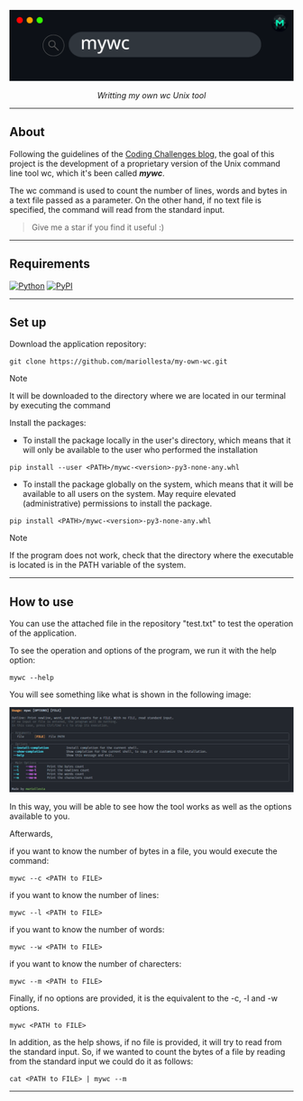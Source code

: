 
![](./images/mywc_banner.png)

<p align="center">
<em>Writting my own wc Unix tool</em>
</p>



---

## About

Following the guidelines of the [Coding Challenges blog](https://codingchallenges.fyi/challenges/challenge-wc), the goal of this project is the development of a proprietary version of the Unix command line tool wc, which it's been called **_mywc_**.

The wc command is used to count the number of lines, words and bytes in a text file passed as a parameter. On the other hand, if no text file is specified, the command will read from the standard input.

> Give me a star if you find it useful :)

---

## Requirements

[![Python](https://img.shields.io/badge/Python-3.10+-3776AB?style=for-the-badge&logo=python&logoColor=white&labelColor=101010)](https://python.org)
[![PyPI](https://img.shields.io/badge/pypi-22.0.2+-3775A9?style=for-the-badge&logo=pypi&logoColor=white&labelColor=101010)](https://pypi.org/project/pip/)


---

## Set up

Download the application repository:

```terminal
git clone https://github.com/mariollesta/my-own-wc.git
```

> [!Note]
> It will be downloaded to the directory where we are located in our terminal by executing the command

Install the packages:

- To install the package locally in the user's directory, which means that it will only be available to the user who performed the installation

```terminal
pip install --user <PATH>/mywc-<version>-py3-none-any.whl
```

- To install the package globally on the system, which means that it will be available to all users on the system. May require elevated (administrative) permissions to install the package.

```terminal
pip install <PATH>/mywc-<version>-py3-none-any.whl
```

> [!Note]
> If the program does not work, check that the directory where the executable is located is in the PATH variable of the system.

---

## How to use

You can use the attached file in the repository "test.txt" to test the operation of the application.

To see the operation and options of the program, we run it with the help option:

```terminal
mywc --help
```

You will see something like what is shown in the following image:

![](./images/mywc_help.png)

In this way, you will be able to see how the tool works as well as the options available to you.

Afterwards, 

if you want to know the number of bytes in a file, you would execute the command:

```terminal
mywc --c <PATH to FILE> 
```

if you want to know the number of lines:

```terminal
mywc --l <PATH to FILE> 
```

if you want to know the number of words: 

```terminal
mywc --w <PATH to FILE>
```

if you want to know the number of charecters:

```terminal
mywc --m <PATH to FILE>
```

Finally, if no options are provided, it is the equivalent to the -c, -l and -w options. 

```terminal
mywc <PATH to FILE>
```

In addition, as the help shows, if no file is provided, it will try to read from the standard input. So, if we wanted to count the bytes of a file by reading from the standard input we could do it as follows:

```terminal
cat <PATH to FILE> | mywc --m 
```

---
